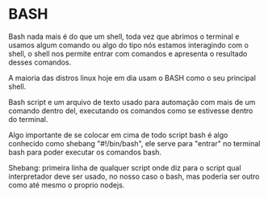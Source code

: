 
# BASH

Bash nada mais é do que um shell, toda vez que abrimos o terminal e usamos algum comando ou algo do tipo nós estamos interagindo com o shell,
o shell nos permite entrar com comandos e apresenta o resultado desses comandos.

A maioria das distros linux hoje em dia usam o BASH como o seu principal shell.

Bash script e um arquivo de texto usado para automação com mais de um comando dentro del, executando os comandos como se estivesse dentro do
terminal.

Algo importante de se colocar em cima de todo script bash é algo conhecido como shebang "#!/bin/bash", ele serve para "entrar" no terminal bash
para poder executar os comandos bash.

Shebang: primeira linha de qualquer script onde diz para o script qual interpretador deve ser usado, no nosso caso o bash, mas poderia ser outro
como até mesmo o proprio nodejs.